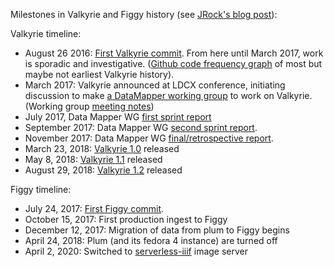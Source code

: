 Milestones in Valkyrie and Figgy history (see [JRock's blog post](https://bibwild.wordpress.com/2018/08/28/on-the-present-and-future-of-samvera-technical-architectures/)):

Valkyrie timeline:
* August 26 2016: [First Valkyrie commit](https://github.com/samvera-labs/valkyrie/commit/39c7c073d9a9af79b9e091b3b8f54871d9dabe1b). From here until March 2017, work is sporadic and investigative.  ([Github code frequency graph](https://github.com/samvera-labs/valkyrie/graphs/code-frequency) of most but maybe not earliest Valkyrie history).
* March 2017: Valkyrie announced at LDCX conference, initiating discussion to make [a DataMapper working group](https://wiki.duraspace.org/display/samvera/Samvera+Data+Mapper+Working+Group) to work on Valkyrie.  (Working group [meeting notes](https://docs.google.com/document/d/1BeKVY5t5vrX7JNuDSMJz1MpEz09Poe0X1h02Y1gUFAg/edit#heading=h.51gmy5j76o66))
* July 2017, Data Mapper WG [first sprint report](https://github.com/samvera-labs/valkyrie/wiki/First-Community-Sprint-Report-\(July-2017\))
* September 2017: Data Mapper WG [second sprint report](https://github.com/samvera-labs/valkyrie/wiki/Community-Sprint-Report-%232-\(September-2017\)).
* November 2017: Data Mapper WG [final/retrospective report](https://wiki.duraspace.org/display/samvera/Data+Mapper+Working+Group+Retrospective).
* March 23, 2018: [Valkyrie 1.0](https://rubygems.org/gems/valkyrie/versions/1.0.0) released
* May 8, 2018: [Valkyrie 1.1](https://rubygems.org/gems/valkyrie/versions/1.1.0) released
* August 29, 2018: [Valkyrie 1.2](https://rubygems.org/gems/valkyrie/versions/1.2.0) released

Figgy timeline:
* July 24, 2017: [First Figgy commit](https://github.com/pulibrary/figgy/commit/b2249fe0c9413dc03a66a3c555e952af28744636).
* October 15, 2017: First production ingest to Figgy
* December 12, 2017: Migration of data from plum to Figgy begins
* April 24, 2018: Plum (and its fedora 4 instance) are turned off
* April 2, 2020: Switched to [serverless-iiif](https://github.com/nulib/serverless-iiif) image server
